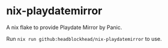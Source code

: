 # nix-playdatemirror
A nix flake to provide Playdate Mirror by Panic.

Run ```nix run github:headblockhead/nix-playdatemirror``` to use.
